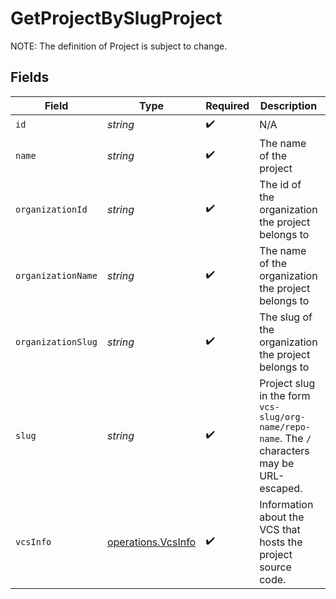 # GetProjectBySlugProject

NOTE: The definition of Project is subject to change.


## Fields

| Field                                                                                          | Type                                                                                           | Required                                                                                       | Description                                                                                    | Example                                                                                        |
| ---------------------------------------------------------------------------------------------- | ---------------------------------------------------------------------------------------------- | ---------------------------------------------------------------------------------------------- | ---------------------------------------------------------------------------------------------- | ---------------------------------------------------------------------------------------------- |
| `id`                                                                                           | *string*                                                                                       | :heavy_check_mark:                                                                             | N/A                                                                                            |                                                                                                |
| `name`                                                                                         | *string*                                                                                       | :heavy_check_mark:                                                                             | The name of the project                                                                        | api-preview-docs                                                                               |
| `organizationId`                                                                               | *string*                                                                                       | :heavy_check_mark:                                                                             | The id of the organization the project belongs to                                              | CircleCI-Public                                                                                |
| `organizationName`                                                                             | *string*                                                                                       | :heavy_check_mark:                                                                             | The name of the organization the project belongs to                                            | CircleCI-Public                                                                                |
| `organizationSlug`                                                                             | *string*                                                                                       | :heavy_check_mark:                                                                             | The slug of the organization the project belongs to                                            | CircleCI-Public                                                                                |
| `slug`                                                                                         | *string*                                                                                       | :heavy_check_mark:                                                                             | Project slug in the form `vcs-slug/org-name/repo-name`. The `/` characters may be URL-escaped. | gh/CircleCI-Public/api-preview-docs                                                            |
| `vcsInfo`                                                                                      | [operations.VcsInfo](../../models/operations/vcsinfo.md)                                       | :heavy_check_mark:                                                                             | Information about the VCS that hosts the project source code.                                  |                                                                                                |